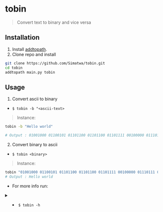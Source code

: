 # tobin
> Convert text to binary and vice versa

## Installation 

1. Install [addtopath](https://github.com/Simatwa/addtopath).
2. Clone repo and install

```sh
git clone https://github.com/Simatwa/tobin.git
cd tobin
addtopath main.py tobin
```

## Usage

1. Convert ascii to binary 
- `$ tobin -b "<ascii-text>`
> Instance:

```sh
tobin -b "Hello world"

# Output : 01001000 01100101 01101100 01101100 01101111 00100000 01110111 01101111 01110010 01101100 01100100
```

2. Convert binary to ascii

- `$ tobin <binary>`
> Instance:

```sh
tobin "01001000 01100101 01101100 01101100 01101111 00100000 01110111 01101111 01110010 01101100 01100100"
# Output : Hello world
```

- For more info run: 

 <details>

 <summary>

 - `$ tobin -h`

 </summary>

```
usage: tobin [-h] [-f FILE] [-b] [message]

Convert text to binary and vice versa

positional arguments:
  message               Message to be
                        converted

options:
  -h, --help            show this help message
                        and exit
  -f FILE, --file FILE  Path to file
                        containing message
  -b, --bin             Convert message to
                        binary

01001000 01100101 01101100 01101100 01101111
00100000 01110101 00110000 01011111 01100001
00110010 00110000 00110011 Hello u0_a203
```
</details>
  

